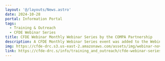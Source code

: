 ```yaml
---
layout: '@/layouts/News.astro'
date: 2024-10-28
portal: Information Portal
tags:
  - Training & Outreach
  - CFDE Webinar Series
title: CFDE Webinar Monthly Webinar Series by the COMPA Partnership
description: A CFDE Monthly Webinar Series event was added to the Webinars and Events pages. The COMPA team will share an overview of the project followed by strategies to help the audience promote awareness and adoption of their products and tools from MetaCell (https://www.metacell.us/). They will discuss the cost-benefit of strategies such as interviews, workshops, and online presentations for targeted feedback and market validation and share methods to ensure data-driven outreach. The webinar is scheduled for November 22, 2024, at 1 PM ET.
img: https://cfde-drc.s3.us-east-2.amazonaws.com/assets/img/webinar-nov-2024.png
link: https://cfde-drc.s/info/training_and_outreach/cfde-webinar-series
---
```

